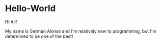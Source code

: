 # Hello-World

Hi All!

My name is German Alonso and I'm relatively new to programming, but I'm determined to be one of the best!
